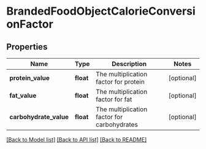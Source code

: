 # BrandedFoodObjectCalorieConversionFactor

## Properties
Name | Type | Description | Notes
------------ | ------------- | ------------- | -------------
**protein_value** | **float** | The multiplication factor for protein | [optional] 
**fat_value** | **float** | The multiplication factor for fat | [optional] 
**carbohydrate_value** | **float** | The multiplication factor for carbohydrates | [optional] 

[[Back to Model list]](../README.md#documentation-for-models) [[Back to API list]](../README.md#documentation-for-api-endpoints) [[Back to README]](../README.md)

